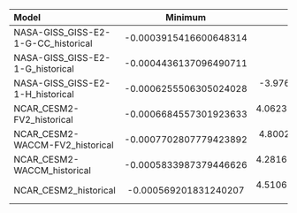Model | Minimum | 5th pct | Median | 95th pct | Maximum
 :-- |  :--:  |  :--:  |  :--:  |  :--:  |  :--: 
NASA-GISS_GISS-E2-1-G-CC_historical | -0.0003915416600648314 | 0.0 | 3.4236135206811014e-06 | 2.4172985104087274e-05 | 0.00022878342133481055
NASA-GISS_GISS-E2-1-G_historical | -0.0004436137096490711 | 0.0 | 3.4235374641866656e-06 | 2.4393830426561176e-05 | 0.00020180063438601792
NASA-GISS_GISS-E2-1-H_historical | -0.0006255506305024028 | -3.97644316763035e-06 | 3.4226518437208142e-06 | 2.1526817363337614e-05 | 0.00023386675457004458
NCAR_CESM2-FV2_historical | -0.0006684557301923633 | 4.0623898840408405e-07 | 2.4697675371498917e-06 | 2.1651106271747258e-05 | 9.63850470725447e-05
NCAR_CESM2-WACCM-FV2_historical | -0.0007702807779423892 | 4.800213545763655e-07 | 2.7124694952362916e-06 | 2.1787077548651725e-05 | 0.00011061622353736311
NCAR_CESM2-WACCM_historical | -0.0005833987379446626 | 4.2816234469000847e-07 | 2.386530354669958e-06 | 2.0927120840497044e-05 | 0.00021437942632474005
NCAR_CESM2_historical | -0.000569201831240207 | 4.5106981474418715e-07 | 2.4110022422974e-06 | 2.1383868124757988e-05 | 0.0001606987789273262
